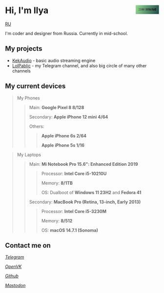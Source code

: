 # <img align="right" src="/kektriscover.png" alt="Ilya Kektris" title="kektris" width="15%">Hi, I'm Ilya
[RU](https://kektris.github.io/ru)

I'm coder and designer from Russia. Currently in mid-school.
## My projects
- [KekAudio](https://github.com/kektris/kekaudio) - basic audio streaming engine
- [LolPablic](https://t.me/lolpablic) - my Telegram channel, and also big circle of many other channels
## My current devices

> My Phones
>> Main: **Google Pixel 8 8/128**
>> 
>> Secondary: **Apple iPhone 12 mini 4/64**
>>
>> Others:
>>> **Apple iPhone 6s 2/64**
>>> 
>>> **Apple iPhone 5s 1/16**

> My Laptops
>> Main: **Mi Notebook Pro 15.6": Enhanced Edition 2019**
>>> Processor: **Intel Core i5-10210U**
>>>
>>> Memory: **8/1TB**
>>> 
>>> OS: Dualboot of **Windows 11 23H2** and **Fedora 41**
>>>
>>
>> Secondary: **MacBook Pro (Retina, 13-inch, Early 2013)**
>>> Processor: **Intel Core i5-3230M**
>>>
>>> Memory: **8/512**
>>>
>>> OS: **macOS 14.7.1 (Sonoma)**

## Contact me on
*[Telegram](https://t.me/kektris)*

*[OpenVK](https://ovk.to/id12516)*

*[Github](https://github.com/kektris)*

*[Mastodon](https://mastodon.social/@itsa_ilya)*
